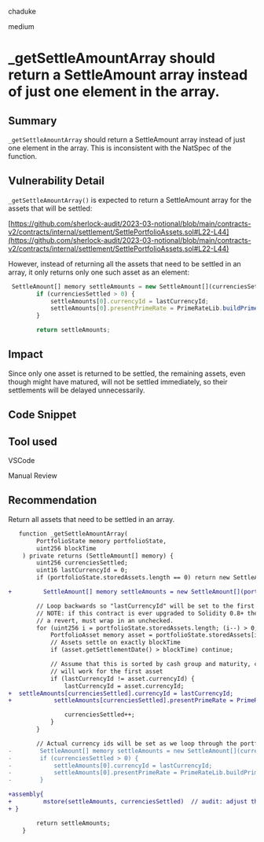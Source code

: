 chaduke

medium

# _getSettleAmountArray should return a SettleAmount array instead of just one element in the array.

## Summary
``_getSettleAmountArray`` should return a SettleAmount array instead of just one element in the array.  This is inconsistent with the NatSpec of the function.

## Vulnerability Detail
``_getSettleAmountArray()`` is expected to return a SettleAmount array for the assets that will be settled:

[https://github.com/sherlock-audit/2023-03-notional/blob/main/contracts-v2/contracts/internal/settlement/SettlePortfolioAssets.sol#L22-L44](https://github.com/sherlock-audit/2023-03-notional/blob/main/contracts-v2/contracts/internal/settlement/SettlePortfolioAssets.sol#L22-L44)

However, instead of returning all the assets that need to be settled in an array, it only returns only one such asset as an element: 

```javascript
 SettleAmount[] memory settleAmounts = new SettleAmount[](currenciesSettled);
        if (currenciesSettled > 0) {
            settleAmounts[0].currencyId = lastCurrencyId;
            settleAmounts[0].presentPrimeRate = PrimeRateLib.buildPrimeRateStateful(lastCurrencyId);
        }

        return settleAmounts;
```


## Impact
Since only one asset is returned to be settled, the remaining assets, even though might have matured, will not be settled immediately, so their settlements will be delayed unnecessarily. 


## Code Snippet

## Tool used
VSCode

Manual Review

## Recommendation
Return all assets that need to be settled in an array. 

```diff
   function _getSettleAmountArray(
        PortfolioState memory portfolioState,
        uint256 blockTime
    ) private returns (SettleAmount[] memory) {
        uint256 currenciesSettled;
        uint16 lastCurrencyId = 0;
        if (portfolioState.storedAssets.length == 0) return new SettleAmount[](0);

+         SettleAmount[] memory settleAmounts = new SettleAmount[](portfolioState.storedAssets.length);

        // Loop backwards so "lastCurrencyId" will be set to the first currency in the portfolio
        // NOTE: if this contract is ever upgraded to Solidity 0.8+ then this i-- will underflow and cause
        // a revert, must wrap in an unchecked.
        for (uint256 i = portfolioState.storedAssets.length; (i--) > 0;) {
            PortfolioAsset memory asset = portfolioState.storedAssets[i];
            // Assets settle on exactly blockTime
            if (asset.getSettlementDate() > blockTime) continue;

            // Assume that this is sorted by cash group and maturity, currencyId = 0 is unused so this
            // will work for the first asset
            if (lastCurrencyId != asset.currencyId) {
                lastCurrencyId = asset.currencyId;
+  settleAmounts[currenciesSettled].currencyId = lastCurrencyId;
+            settleAmounts[currenciesSettled].presentPrimeRate = PrimeRateLib.buildPrimeRateStateful(lastCurrencyId);

                currenciesSettled++;
            }
        }

        // Actual currency ids will be set as we loop through the portfolio and settle assets
-        SettleAmount[] memory settleAmounts = new SettleAmount[](currenciesSettled);
-        if (currenciesSettled > 0) {
-            settleAmounts[0].currencyId = lastCurrencyId;
-            settleAmounts[0].presentPrimeRate = PrimeRateLib.buildPrimeRateStateful(lastCurrencyId);
-        }

+assembly{
+         mstore(settleAmounts, currenciesSettled)  // audit: adjust the length of the array
+ }

        return settleAmounts;
    }
```
